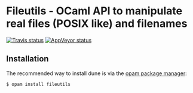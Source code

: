 Fileutils - OCaml API to manipulate real files (POSIX like) and filenames
=========================================================================


[![Travis status][travis-img]][travis]
[![AppVeyor status][appveyor-img]][appveyor]

[travis]:         https://travis-ci.org/gildor478/ocaml-fileutils
[travis-img]:     https://travis-ci.org/gildor478/ocaml-fileutils.svg?branch=master
[appveyor]:       https://ci.appveyor.com/project/gildor478/ocaml-fileutils/branch/master
[appveyor-img]:   https://ci.appveyor.com/api/projects/status/pddhb2c22rc8wtd3/branch/master?svg=true
[opam]:           https://opam.ocaml.org

Installation
------------

The recommended way to install dune is via the [opam package manager][opam]:

```sh
$ opam install fileutils
```
